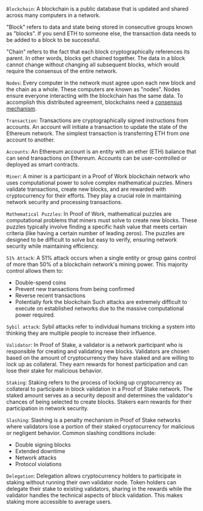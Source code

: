 `Blockchain`:
A blockchain is a public database that is updated and shared across many computers in a network.

"Block" refers to data and state being stored in consecutive groups known as "blocks". If you send ETH to someone else, the transaction data needs to be added to a block to be successful.

"Chain" refers to the fact that each block cryptographically references its parent. In other words, blocks get chained together. The data in a block cannot change without changing all subsequent blocks, which would require the consensus of the entire network.

`Nodes`:
Every computer in the network must agree upon each new block and the chain as a whole. These computers are known as "nodes". Nodes ensure everyone interacting with the blockchain has the same data. To accomplish this distributed agreement, blockchains need a [consensus mechanism](../conensus-algo/consensus-algo.md).

`Transaction`: 
Transactions are cryptographically signed instructions from accounts. An account will initiate a transaction to update the state of the Ethereum network. The simplest transaction is transferring ETH from one account to another.

`Accounts`:
An Ethereum account is an entity with an ether (ETH) balance that can send transactions on Ethereum. Accounts can be user-controlled or deployed as smart contracts.

`Miner`:
A miner is a participant in a Proof of Work blockchain network who uses computational power to solve complex mathematical puzzles. Miners validate transactions, create new blocks, and are rewarded with cryptocurrency for their efforts. They play a crucial role in maintaining network security and processing transactions.

`Mathematical Puzzles`:
In Proof of Work, mathematical puzzles are computational problems that miners must solve to create new blocks. These puzzles typically involve finding a specific hash value that meets certain criteria (like having a certain number of leading zeros). The puzzles are designed to be difficult to solve but easy to verify, ensuring network security while maintaining efficiency.

`51% Attack`:
A 51% attack occurs when a single entity or group gains control of more than 50% of a blockchain network's mining power. This majority control allows them to:
- Double-spend coins
- Prevent new transactions from being confirmed
- Reverse recent transactions
- Potentially fork the blockchain
Such attacks are extremely difficult to execute on established networks due to the massive computational power required.

`Sybil attack`: Sybil attacks refer to individual humans tricking a system into thinking they are multiple people to increase their influence.

`Validator`:
In Proof of Stake, a validator is a network participant who is responsible for creating and validating new blocks. Validators are chosen based on the amount of cryptocurrency they have staked and are willing to lock up as collateral. They earn rewards for honest participation and can lose their stake for malicious behavior.

`Staking`:
Staking refers to the process of locking up cryptocurrency as collateral to participate in block validation in a Proof of Stake network. The staked amount serves as a security deposit and determines the validator's chances of being selected to create blocks. Stakers earn rewards for their participation in network security.

`Slashing`:
Slashing is a penalty mechanism in Proof of Stake networks where validators lose a portion of their staked cryptocurrency for malicious or negligent behavior. Common slashing conditions include:
- Double signing blocks
- Extended downtime
- Network attacks
- Protocol violations

`Delegation`:
Delegation allows cryptocurrency holders to participate in staking without running their own validator node. Token holders can delegate their stake to existing validators, sharing in the rewards while the validator handles the technical aspects of block validation. This makes staking more accessible to average users.